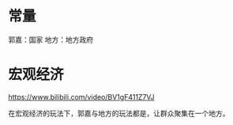 # 常量
郭嘉：国家
地方：地方政府

# 宏观经济
https://www.bilibili.com/video/BV1gF411Z7VJ

在宏观经济的玩法下，郭嘉与地方的玩法都是，让群众聚集在一个地方。


















